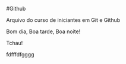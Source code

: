 #Github

Arquivo do curso de iniciantes em Git e Github

Bom dia,
Boa tarde,
Boa noite!

Tchau!

fdfffdfgggg
